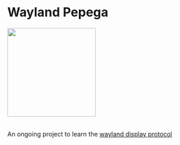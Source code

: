# Wayland Pepega

<img width="200px" src="https://blog.cdn.own3d.tv/resize=fit:crop,height:400,width:600/BoYRMteyQBOo9hgM2TO0" />

<br />
<br />

An ongoing project to learn the [wayland display protocol](https://wayland.freedesktop.org/)

